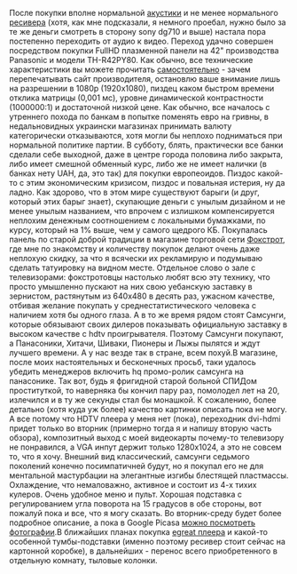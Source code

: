 После покупки вполне нормальной <a href="/blog/165.html">акустики</a> и не менее нормального <a href="/blog/166.html">ресивера</a> (хотя, как мне подсказали, я немного проебал, нужно было за те же деньги смотреть в сторону sony dg710 и выше) настала пора постепенно переходить от аудио к видео. Переход удачно совершен посредством покупки FullHD плазменной панели на 42" производства Panasonic и модели TH-R42PY80. Как обычно, все технические характеристики вы можете прочитать <a href="http://www.panasonic.ru/products/digital_av/tv/plasma_tv/TH-R42PY80">самостоятельно</a> - зачем перепечатывать сайт производителя, остановлю ваше внимание лишь на разрешении в 1080p (1920x1080), пиздец каком быстром времени отклика матрицы (0,001 мс), уровне динамической контрастности (1000000:1) и достаточной низкой цене. Как обычно, все началось с утреннего похода по банкам в попытке поменять евро на гривны, в недальновидных украински магазинах принимать валюту категорически отказываются, хотя могли бы неплохо подниматься при нормальной политике партии. В субботу, блять, практически все банки сделали себе выходной, даже в центре города половина либо закрыта, либо имеет смешной обменный курс, либо же не имеет налички (в банках нету UAH, да, это так) для покупки европеоидов. Пиздос какой-то с этим экономическим кризисом, пиздос и повальная истерия, ну да ладно. Как здорово, что в этом мире существуют барыги (и друг, который этих барыг знает), скупающие деньги с унылым дизайном и не менее унылым названием, что впрочем с излишком компенсируется неплохим денежным соотношением с локальными бумажками, по курсу, который на 1% выше, чем у самого щедрого КБ. Покупалась панель по старой доброй традиции в магазине торговой сети <a href="http://foxtrot.com.ua/City.aspx?TownID=71">Фокстрот</a>, где мне по знакомству и количеству покупок делают очень даже неплохую скидку, за что я всячески их рекламирую и подумываю сделать татуировку на видном месте. Отдельное слово о зале с телевизорами: фокстротовцы настолько любят всю эту технику, что просто умышленно пускают на них свою уебанскую заставку в зернистом, растянутым из 640x480 в десять раз, ужасном качестве, отбивая желание покупать у среднестатистического человека с наличием хотя бы одного глаза. А в то же время рядом стоят Самсунги, которые обязывают своих дилеров показывать официальную заставку в высоком качестве с hdtv проигрывателя. Поэтому Самсунги покупают, а Панасоники, Хитачи, Шиваки, Пионеры и Лыжы пылятся и ждут лучшего времени. А у нас везде так в стране, всем похуй.В магазине, после моих настоятельных и бесконечных просьб, таки удалось убедить менеджеров включить hq промо-ролик самсунга на панасонике. Так вот, будь я фригидной старой больной СПИДом проституткой, то наверняка бы кончил пару раз, помолодел лет на 20, излечился и в ту же секунды стал бы монашкой. К сожалению, более детально (хотя куда уж более) качество картинки описать пока не могу. А все потому что HDTV плеера у меня нет (пока), переходник dvi-hdmi придет только во вторник (примерно тогда я и напишу вторую часть обзора), композитный выход с моей видеокарты почему-то телевизору не понравился, а VGA инпут держит только 1280x1024, а это не совсем то, что я хочу. Внешний вид классический, самсунги седьмого поколений конечно посимпатичней будут, но я покупал его не для ментальной мастурбации на элегантные изгибы блестящей пластмассы. Охлаждение, что немаловажно, активное и состоит из 4-х тихих кулеров. Очень удобное меню и пульт. Хорошая подставка с регулированием угла поворота на 15 градусов в обе стороны, вот пожалуй пока и все, что я могу сказать. Во вторник-среду будет более подробное описание, а пока в Google Picasa <a href="http://picasaweb.google.ru/solarzine/PanasonicR42PY80">можно посмотреть фотографии</a>.В ближайших планах покупка <a href="http://www.egreathd.com/">egreat плеера</a> и какой-то особенной тумбы-подставки (именно поэтому ресивер стоит сейчас на картонной коробке), в дальнейших - перенос всего приобретенного в отдельную комнату, тыловые колонки. 